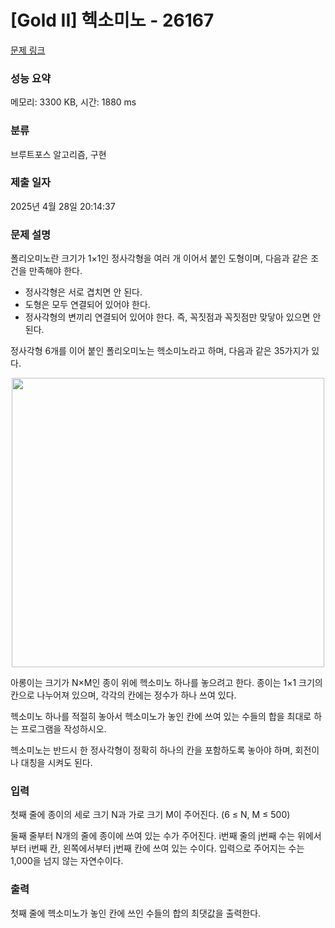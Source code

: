 # [Gold II] 헥소미노 - 26167 

[문제 링크](https://www.acmicpc.net/problem/26167) 

### 성능 요약

메모리: 3300 KB, 시간: 1880 ms

### 분류

브루트포스 알고리즘, 구현

### 제출 일자

2025년 4월 28일 20:14:37

### 문제 설명

<p>폴리오미노란 크기가 1×1인 정사각형을 여러 개 이어서 붙인 도형이며, 다음과 같은 조건을 만족해야 한다.</p>

<ul>
	<li>정사각형은 서로 겹치면 안 된다.</li>
	<li>도형은 모두 연결되어 있어야 한다.</li>
	<li>정사각형의 변끼리 연결되어 있어야 한다. 즉, 꼭짓점과 꼭짓점만 맞닿아 있으면 안 된다.</li>
</ul>

<p>정사각형 6개를 이어 붙인 폴리오미노는 헥소미노라고 하며, 다음과 같은 35가지가 있다.</p>

<p style="text-align: center;"><img alt="" src="https://upload.acmicpc.net/b974a230-655e-44ab-af1b-b2199e83802d/-/preview/" style="height: 463px; width: 500px;"></p>

<p>아롱이는 크기가 N×M인 종이 위에 헥소미노 하나를 놓으려고 한다. 종이는 1×1 크기의 칸으로 나누어져 있으며, 각각의 칸에는 정수가 하나 쓰여 있다.</p>

<p>헥소미노 하나를 적절히 놓아서 헥소미노가 놓인 칸에 쓰여 있는 수들의 합을 최대로 하는 프로그램을 작성하시오.</p>

<p>헥소미노는 반드시 한 정사각형이 정확히 하나의 칸을 포함하도록 놓아야 하며, 회전이나 대칭을 시켜도 된다.</p>

### 입력 

 <p>첫째 줄에 종이의 세로 크기 N과 가로 크기 M이 주어진다. (6 ≤ N, M ≤ 500)</p>

<p>둘째 줄부터 N개의 줄에 종이에 쓰여 있는 수가 주어진다. i번째 줄의 j번째 수는 위에서부터 i번째 칸, 왼쪽에서부터 j번째 칸에 쓰여 있는 수이다. 입력으로 주어지는 수는 1,000을 넘지 않는 자연수이다.</p>

### 출력 

 <p>첫째 줄에 헥소미노가 놓인 칸에 쓰인 수들의 합의 최댓값을 출력한다.</p>

